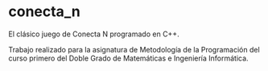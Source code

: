 # conecta_n
El clásico juego de Conecta N programado en C++.

Trabajo realizado para la asignatura de Metodología de la Programación del curso primero del Doble Grado de Matemáticas e Ingeniería Informática.
